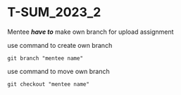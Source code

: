 # T-SUM_2023_2


Mentee **_have to_** make own branch for upload assignment <br>


use command to create own branch<br>


    git branch "mentee name"


use command to move own branch<br>

    git checkout "mentee name"